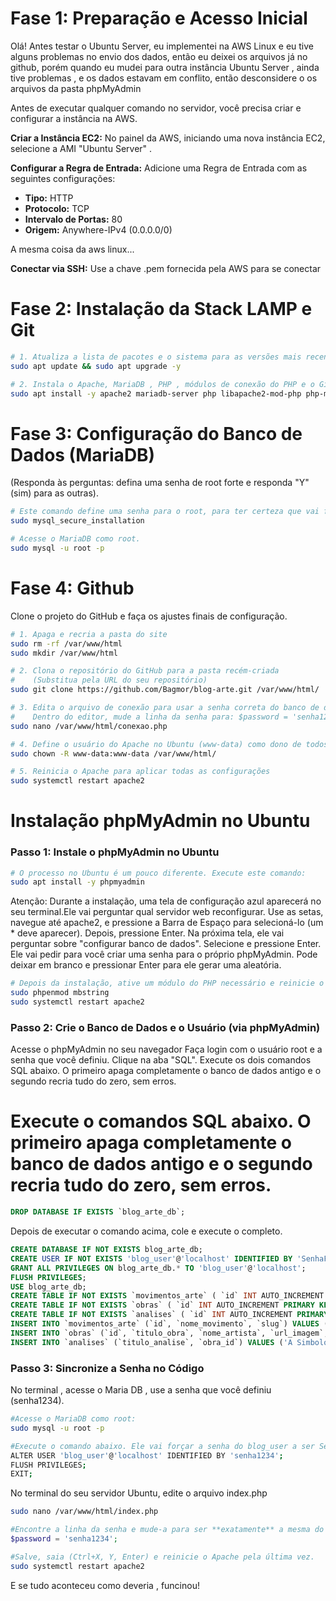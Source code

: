 # Fase 1: Preparação e Acesso Inicial

Olá! Antes testar o Ubuntu Server, eu implementei na AWS Linux e eu tive alguns problemas no envio dos dados, então eu deixei os arquivos já no github, porém quando eu mudei para outra instância Ubuntu Server , ainda tive problemas , e os dados estavam em conflito, então desconsidere o os arquivos da pasta phpMyAdmin


Antes de executar qualquer comando no servidor, você precisa criar e configurar a instância na AWS.

**Criar a Instância EC2:** No painel da AWS, iniciando uma nova instância EC2, selecione a AMI "Ubuntu Server" .

**Configurar a Regra de Entrada:** Adicione uma Regra de Entrada com as seguintes configurações:
* **Tipo:** HTTP
* **Protocolo:** TCP
* **Intervalo de Portas:** 80
* **Origem:** Anywhere-IPv4 (0.0.0.0/0)

A mesma coisa da aws linux...

**Conectar via SSH:** Use a chave .pem fornecida pela AWS para se conectar

# Fase 2: Instalação da Stack LAMP e Git

```bash
# 1. Atualiza a lista de pacotes e o sistema para as versões mais recentes
sudo apt update && sudo apt upgrade -y

# 2. Instala o Apache, MariaDB , PHP , módulos de conexão do PHP e o Git de uma só vez.
sudo apt install -y apache2 mariadb-server php libapache2-mod-php php-mysql git
```

# Fase 3: Configuração do Banco de Dados (MariaDB)

(Responda às perguntas: defina uma senha de root forte e responda "Y" (sim) para as outras).

```bash
# Este comando define uma senha para o root, para ter certeza que vai funcionar utilize senha1234
sudo mysql_secure_installation

# Acesse o MariaDB como root.
sudo mysql -u root -p
```

# Fase 4: Github

Clone o projeto do GitHub e faça os ajustes finais de configuração.

```bash
# 1. Apaga e recria a pasta do site
sudo rm -rf /var/www/html
sudo mkdir /var/www/html

# 2. Clona o repositório do GitHub para a pasta recém-criada
#    (Substitua pela URL do seu repositório)
sudo git clone https://github.com/Bagmor/blog-arte.git /var/www/html/

# 3. Edita o arquivo de conexão para usar a senha correta do banco de dados
#    Dentro do editor, mude a linha da senha para: $password = 'senha1234';
sudo nano /var/www/html/conexao.php

# 4. Define o usuário do Apache no Ubuntu (www-data) como dono de todos os arquivos
sudo chown -R www-data:www-data /var/www/html/

# 5. Reinicia o Apache para aplicar todas as configurações
sudo systemctl restart apache2
```

# Instalação phpMyAdmin no Ubuntu

### Passo 1: Instale o phpMyAdmin no Ubuntu

```bash
# O processo no Ubuntu é um pouco diferente. Execute este comando:
sudo apt install -y phpmyadmin
```
Atenção: Durante a instalação, uma tela de configuração azul aparecerá no seu terminal.Ele vai perguntar qual servidor web reconfigurar. Use as setas, navegue até apache2, e pressione a Barra de Espaço para selecioná-lo (um * deve aparecer). Depois, pressione Enter.
Na próxima tela, ele vai perguntar sobre "configurar banco de dados". Selecione <Sim> e pressione Enter.
Ele vai pedir para você criar uma senha para o próprio phpMyAdmin. Pode deixar em branco e pressionar Enter para ele gerar uma aleatória.
```bash
# Depois da instalação, ative um módulo do PHP necessário e reinicie o Apache:
sudo phpenmod mbstring
sudo systemctl restart apache2
```

### Passo 2: Crie o Banco de Dados e o Usuário (via phpMyAdmin)

Acesse o phpMyAdmin no seu navegador
Faça login com o usuário root e a senha que você definiu.
Clique na aba "SQL".
Execute os dois comandos SQL abaixo. O primeiro apaga completamente o banco de dados antigo e o segundo recria tudo do zero, sem erros.

# Execute o comandos SQL abaixo. O primeiro apaga completamente o banco de dados antigo e o segundo recria tudo do zero, sem erros.

```sql
DROP DATABASE IF EXISTS `blog_arte_db`;
```
Depois de executar o comando acima, cole e execute o completo.
```sql
CREATE DATABASE IF NOT EXISTS blog_arte_db;
CREATE USER IF NOT EXISTS 'blog_user'@'localhost' IDENTIFIED BY 'SenhaFinal123';
GRANT ALL PRIVILEGES ON blog_arte_db.* TO 'blog_user'@'localhost';
FLUSH PRIVILEGES;
USE blog_arte_db;
CREATE TABLE IF NOT EXISTS `movimentos_arte` ( `id` INT AUTO_INCREMENT PRIMARY KEY, `nome_movimento` VARCHAR(100) NOT NULL, `slug` VARCHAR(100) NOT NULL UNIQUE );
CREATE TABLE IF NOT EXISTS `obras` ( `id` INT AUTO_INCREMENT PRIMARY KEY, `titulo_obra` VARCHAR(255) NOT NULL, `nome_artista` VARCHAR(255) NOT NULL, `ano_criacao` VARCHAR(50), `url_imagem` VARCHAR(255) NOT NULL, `movimento_id` INT, FOREIGN KEY (`movimento_id`) REFERENCES `movimentos_arte`(`id`) );
CREATE TABLE IF NOT EXISTS `analises` ( `id` INT AUTO_INCREMENT PRIMARY KEY, `titulo_analise` VARCHAR(255) NOT NULL, `conteudo_analise` TEXT, `nome_autor` VARCHAR(100), `data_publicacao` TIMESTAMP DEFAULT CURRENT_TIMESTAMP, `obra_id` INT, FOREIGN KEY (`obra_id`) REFERENCES `obras`(`id`) );
INSERT INTO `movimentos_arte` (`id`, `nome_movimento`, `slug`) VALUES (1, 'Renascimento', 'renascimento');
INSERT INTO `obras` (`id`, `titulo_obra`, `nome_artista`, `url_imagem`, `movimento_id`) VALUES (1, 'O Nascimento de Vênus', 'Sandro Botticelli', '[https://upload.wikimedia.org/wikipedia/commons/thumb/0/0b/Sandro_Botticelli_-_La_nascita_di_Venere_-_Google_Art_Project_-_edited.jpg/800px-Sandro_Botticelli_-_La_nascita_di_Venere_-_Google_Art_Project_-_edited.jpg](https://upload.wikimedia.org/wikipedia/commons/thumb/0/0b/Sandro_Botticelli_-_La_nascita_di_Venere_-_Google_Art_Project_-_edited.jpg/800px-Sandro_Botticelli_-_La_nascita_di_Venere_-_Google_Art_Project_-_edited.jpg)', 1);
INSERT INTO `analises` (`titulo_analise`, `obra_id`) VALUES ('A Simbologia Oculta em ''O Nascimento de Vênus''', 1);
```

### Passo 3: Sincronize a Senha no Código

No terminal , acesse o Maria DB , use a senha que você definiu (senha1234).

```bash
#Acesse o MariaDB como root:
sudo mysql -u root -p

#Execute o comando abaixo. Ele vai forçar a senha do blog_user a ser SenhaFinal123
ALTER USER 'blog_user'@'localhost' IDENTIFIED BY 'senha1234';
FLUSH PRIVILEGES;
EXIT;
```

No terminal do seu servidor Ubuntu, edite o arquivo index.php
```bash
sudo nano /var/www/html/index.php
```
```php
#Encontre a linha da senha e mude-a para ser **exatamente** a mesma do script SQL:
$password = 'senha1234';
```
```bash
#Salve, saia (Ctrl+X, Y, Enter) e reinicie o Apache pela última vez.
sudo systemctl restart apache2
```

E se tudo aconteceu como deveria , funcinou! 
